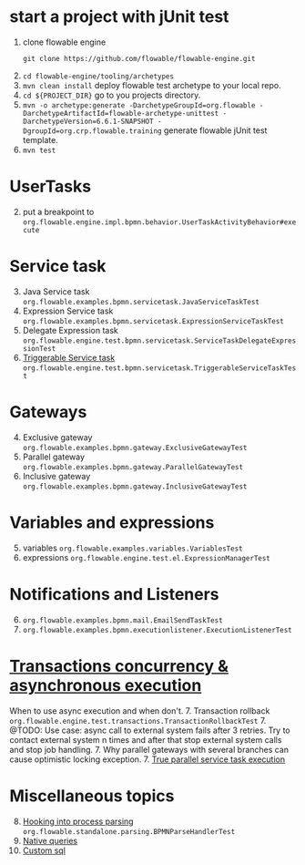 # start a project with jUnit test
1. clone flowable engine
    ```
    git clone https://github.com/flowable/flowable-engine.git
    ```
1. ```cd flowable-engine/tooling/archetypes```
1. ```mvn clean install``` deploy flowable test archetype to your local repo.
1. ```cd ${PROJECT_DIR}``` go to you projects directory.
1. ```mvn -o archetype:generate -DarchetypeGroupId=org.flowable -DarchetypeArtifactId=flowable-archetype-unittest -DarchetypeVersion=6.6.1-SNAPSHOT -DgroupId=org.crp.flowable.training``` generate flowable jUnit test template.
1. ```mvn test```

# UserTasks
2. put a breakpoint to `org.flowable.engine.impl.bpmn.behavior.UserTaskActivityBehavior#execute`

# Service task
3. Java Service task ```org.flowable.examples.bpmn.servicetask.JavaServiceTaskTest```
3. Expression Service task ```org.flowable.examples.bpmn.servicetask.ExpressionServiceTaskTest```
3. Delegate Expression task ```org.flowable.engine.test.bpmn.servicetask.ServiceTaskDelegateExpressionTest```
3. [Triggerable Service task](https://flowable.com/open-source/docs/bpmn/ch07b-BPMN-Constructs/#triggerable)  ```org.flowable.engine.test.bpmn.servicetask.TriggerableServiceTaskTest```

# Gateways
4. Exclusive gateway ```org.flowable.examples.bpmn.gateway.ExclusiveGatewayTest```
4. Parallel gateway ```org.flowable.examples.bpmn.gateway.ParallelGatewayTest```
4. Inclusive gateway ```org.flowable.examples.bpmn.gateway.InclusiveGatewayTest```

# Variables and expressions
5. variables ```org.flowable.examples.variables.VariablesTest```
5. expressions ```org.flowable.engine.test.el.ExpressionManagerTest```

# Notifications and Listeners
6. ```org.flowable.examples.bpmn.mail.EmailSendTaskTest```
6. ```org.flowable.examples.bpmn.executionlistener.ExecutionListenerTest```

# [Transactions concurrency & asynchronous execution](https://flowable.com/open-source/docs/bpmn/ch07b-BPMN-Constructs/#transactions-and-concurrency)
When to use async execution and when don't.
7. Transaction rollback ```org.flowable.engine.test.transactions.TransactionRollbackTest```
7. @TODO: Use case: async call to external system fails after 3 retries. Try to contact external system n times and after that stop external system calls and stop job handling.
7. Why parallel gateways with several branches can cause optimistic locking exception.
7. [True parallel service task execution](https://blog.flowable.org/2020/08/06/true-parallel-service-task-execution-with-flowable/)

# Miscellaneous topics
8. [Hooking into process parsing](https://flowable.com/open-source/docs/bpmn/ch18-Advanced/#hooking-into-process-parsing) ```org.flowable.standalone.parsing.BPMNParseHandlerTest```
8. [Native queries](https://flowable.com/open-source/docs/bpmn/ch04-API/#query-api)
8. [Custom sql](https://flowable.com/open-source/docs/bpmn/ch18-Advanced/#execute-custom-sql)